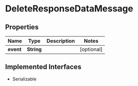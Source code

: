 

# DeleteResponseDataMessage


## Properties

Name | Type | Description | Notes
------------ | ------------- | ------------- | -------------
**event** | **String** |  |  [optional]


## Implemented Interfaces

* Serializable



